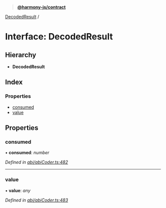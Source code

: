 > **[@harmony-js/contract](../README.md)**

[DecodedResult](decodedresult.md) /

# Interface: DecodedResult

## Hierarchy

* **DecodedResult**

## Index

### Properties

* [consumed](decodedresult.md#consumed)
* [value](decodedresult.md#value)

## Properties

###  consumed

• **consumed**: *number*

*Defined in [abi/abiCoder.ts:482](https://github.com/FireStack-Lab/Harmony-sdk-core/blob/edb8e7a/packages/harmony-contract/src/abi/abiCoder.ts#L482)*

___

###  value

• **value**: *any*

*Defined in [abi/abiCoder.ts:483](https://github.com/FireStack-Lab/Harmony-sdk-core/blob/edb8e7a/packages/harmony-contract/src/abi/abiCoder.ts#L483)*